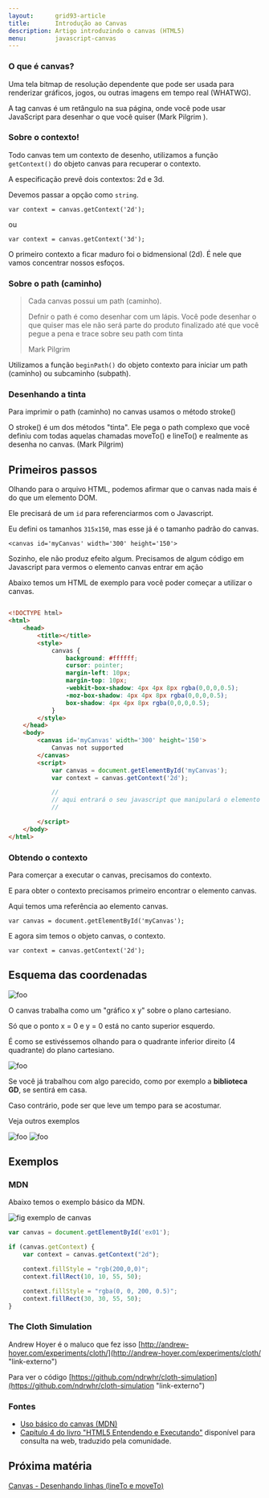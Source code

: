 ```yaml
---
layout:      grid93-article
title:       Introdução ao Canvas
description: Artigo introduzindo o canvas (HTML5)
menu:        javascript-canvas
---
```



### O que é canvas?

Uma tela bitmap de resolução dependente que pode ser usada para renderizar gráficos, jogos, ou outras imagens em tempo real
(WHATWG).

A tag canvas é um retângulo na sua página, onde você pode usar JavaScript para desenhar o que você quiser
(Mark Pilgrim ).


### Sobre o contexto!

Todo canvas tem um contexto de desenho, utilizamos a função `getContext()` do objeto canvas para recuperar o contexto.

A especificação prevê dois contextos: 2d e 3d.

Devemos passar a opção como `string`.

    var context = canvas.getContext('2d');

ou

    var context = canvas.getContext('3d');

O primeiro contexto a ficar maduro foi o bidmensional (2d). É nele que vamos concentrar nossos esfoços. 


### Sobre o path (caminho)

> Cada canvas possui um path (caminho).
>
> Defnir o path é como desenhar com um lápis. Você pode desenhar o que quiser mas ele não será parte do produto finalizado até que você pegue a pena e trace sobre seu path com tinta
>
> Mark Pilgrim 

Utilizamos a função `beginPath()` do objeto contexto para iniciar um path (caminho) ou subcaminho (subpath).


### Desenhando a tinta

Para imprimir o path (caminho) no canvas usamos o método stroke()

O stroke() é um dos métodos "tinta". Ele pega o path complexo que você definiu com todas aquelas chamadas moveTo() e lineTo() e realmente as desenha no canvas.
(Mark Pilgrim)



Primeiros passos
---

Olhando para o arquivo HTML, podemos afirmar que o canvas nada mais é do que um elemento DOM.

Ele precisará de um `id` para referenciarmos com o Javascript.

Eu defini os tamanhos `315x150`, mas esse já é o tamanho padrão do canvas.

    <canvas id='myCanvas' width='300' height='150'>

Sozinho, ele não produz efeito algum. Precisamos de algum código em Javascript para vermos o elemento canvas entrar em ação

Abaixo temos um HTML de exemplo para você poder começar a utilizar o canvas.




```html

<!DOCTYPE html>
<html>
    <head>
        <title></title>
        <style>
            canvas {
                background: #ffffff;
                cursor: pointer;
                margin-left: 10px;
                margin-top: 10px;
                -webkit-box-shadow: 4px 4px 8px rgba(0,0,0,0.5);
                -moz-box-shadow: 4px 4px 8px rgba(0,0,0,0.5);
                box-shadow: 4px 4px 8px rgba(0,0,0,0.5);
            }
        </style>
    </head>
    <body>
        <canvas id='myCanvas' width='300' height='150'>
            Canvas not supported
        </canvas>
        <script>
            var canvas = document.getElementById('myCanvas');
            var context = canvas.getContext('2d');

            //
            // aqui entrará o seu javascript que manipulará o elemento canvas
            //

        </script>
    </body>
</html>
```



### Obtendo o contexto

Para comerçar a executar o canvas, precisamos do contexto.

E para obter o contexto precisamos primeiro encontrar o elemento canvas.

Aqui temos uma referência ao elemento canvas.

    var canvas = document.getElementById('myCanvas');

E agora sim temos o objeto canvas, o contexto.

    var context = canvas.getContext('2d');



Esquema das coordenadas
---

![foo](coordenadas02.gif "fig")

O canvas trabalha como um "gráfico x y" sobre o plano cartesiano.

Só que o ponto x = 0 e y = 0 está no canto superior esquerdo.

É como se estivéssemos olhando para o quadrante inferior direito (4 quadrante) do plano cartesiano.

![foo](cartesiano02.jpg "fig")

 Se você já trabalhou com algo parecido, como por exemplo a __biblioteca GD__, se sentirá em casa.

Caso contrário, pode ser que leve um tempo para se acostumar.

Veja outros exemplos

![foo](cartesiano01.png "fig")
![foo](coordenadas03.png "fig")




Exemplos
---

### MDN

Abaixo temos o exemplo básico da MDN.

<p><img src="canvas-exemplo-mdn.png" alt="fig exemplo de canvas" title="exemplo de canvas" class="canvas"/></p>


```javascript
var canvas = document.getElementById('ex01');

if (canvas.getContext) {
    var context = canvas.getContext("2d");

    context.fillStyle = "rgb(200,0,0)";
    context.fillRect(10, 10, 55, 50);

    context.fillStyle = "rgba(0, 0, 200, 0.5)";
    context.fillRect(30, 30, 55, 50);
}
```  


### The Cloth Simulation

Andrew Hoyer é o maluco que fez isso [http://andrew-hoyer.com/experiments/cloth/](http://andrew-hoyer.com/experiments/cloth/ "link-externo")

Para ver o código [https://github.com/ndrwhr/cloth-simulation](https://github.com/ndrwhr/cloth-simulation "link-externo")


### Fontes

- [Uso básico do canvas (MDN)](https://developer.mozilla.org/en-US/docs/Web/Guide/HTML/Canvas_tutorial/Basic_usage "link-externo")
- [Capítulo 4 do livro "HTML5 Entendendo e Executando"](http://diveintohtml5.com.br/canvas.html "link-externo") disponível para consulta na web, traduzido pela comunidade.


Próxima matéria
---

[Canvas - Desenhando linhas (lineTo e moveTo)](/javascript/canvas/lineto-moveto/)
